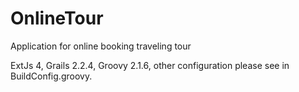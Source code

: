 # OnlineTour
 Application for online booking traveling tour
 
 ExtJs 4, Grails 2.2.4, Groovy 2.1.6, other configuration please see in BuildConfig.groovy.